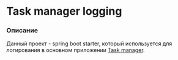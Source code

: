# Task manager logging
### Описание
Данный проект - spring boot starter, который используется для логирования 
в основном приложении [Task manager](https://github.com/Constantin846/task-manager).